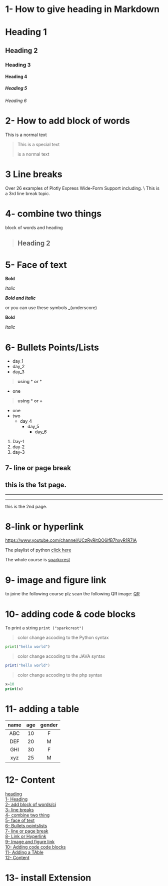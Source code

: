 # 1- How to give heading in Markdown 
# Heading 1
## Heading 2
### Heading 3
#### Heading 4
##### Heading 5
###### Heading 6

# 2- How to add block of words
 This is a normal text
 > This is a special text
 >
 >is a normal text

 # 3 Line breaks

  Over 26 examples of Plotly Express Wide-Form  Support including. \ This is a 3rd line break topic. 

  # 4- combine two things

  block of words and heading

  > ## Heading 2

  # 5- Face of text

  **Bold**
  
  *Italic*

  ***Bold and Italic***

or you can use these symbols 
_(underscore)

__Bold__

_Italic_

# 6- Bullets Points/Lists

- day_1
- day_2
- day_3

> __using * or *__

* one

> __using * or +__

+ one
+ two
    - day_4
      - day_5
        -  day_6
1. Day-1
2. day-2
3. day-3

## 7- line or page break

this is the 1st page.
---
***
___
this is the 2nd page.

# 8-link or hyperlink
<https://www.youtube.com/channel/UCzRyRitQO6IfB7hxyR1R7lA>

The playlist of python [click here](https://www.youtube.com/channel/UCzRyRitQO6IfB7hxyR1R7lA)


[sparkcrest]: https://www.youtube.com/channel/UCzRyRitQO6IfB7hxyR1R7lA

The whole course is [sparkcrest]

# 9- image and figure link
to joine the following course plz scan the following QR image:
[QR](qr.png)

# 10- adding code & code blocks
To print a string `print ("sparkcrest")`
>color change accoding to the Python syntax
```python
print("hello world")
```
> color change accoding to the JAVA syntax
```java
print("hello world")
```
> color change accoding to the php syntax
```php
x=10
print(x)
```
# 11- adding a table
| name | age | gender |
| :---: | :---: | :---: |
|ABC|10|F|
|DEF|20|M|
|GHI|30|F|
|xyz|25|M|

# 12- Content

[heading](#heading-1)\
[1- Heading](#this-is-the-1st-page)\
[2- add block of words/ci](#2--how-to-add-block-of-words)\
[3- line breaks](#3-line-breaks)\
[4- combine two thing](#4--combine-two-things)\
[5- face of text](#5--face-of-text)\
[6- Bullets pointslists](#6--bullets-pointslists)\
[7- line or page break](#7--line-or-page-break)\
[8- Link or Hyperlink](#8-link-or-hyperlink)\
[9- Image and figure link](#9--image-and-figure-link)\
[10- Adding code code blocks](#10--adding-code--code-blocks)\
[11- Adding a TAble](#11--adding-a-table)\
[12- Content](#12--content)
# 13- install Extension

